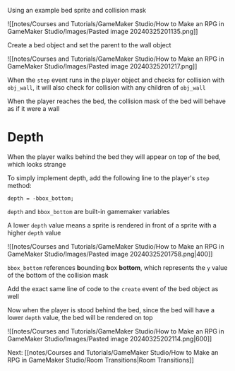 Using an example bed sprite and collision mask

![[notes/Courses and Tutorials/GameMaker Studio/How to Make an RPG in GameMaker Studio/Images/Pasted image 20240325201135.png]]

Create a bed object and set the parent to the wall object

![[notes/Courses and Tutorials/GameMaker Studio/How to Make an RPG in GameMaker Studio/Images/Pasted image 20240325201217.png]]

When the `step` event runs in the player object and checks for collision with `obj_wall`, it will also check for collision with any children of `obj_wall`

When the player reaches the bed, the collision mask of the bed will behave as if it were a wall

# Depth

When the player walks behind the bed they will appear on top of the bed, which looks strange

To simply implement depth, add the following line to the player's `step` method:

```
depth = -bbox_bottom;
```

`depth` and `bbox_bottom` are built-in gamemaker variables

A lower `depth` value means a sprite is rendered in front of a sprite with a higher `depth` value

![[notes/Courses and Tutorials/GameMaker Studio/How to Make an RPG in GameMaker Studio/Images/Pasted image 20240325201758.png|400]]

`bbox_bottom` references **b**ounding **b**ox **bottom**, which represents the `y` value of the bottom of the collision mask

Add the exact same line of code to the `create` event of the bed object as well

Now when the player is stood behind the bed, since the bed will have a lower `depth` value, the bed will be rendered on top

![[notes/Courses and Tutorials/GameMaker Studio/How to Make an RPG in GameMaker Studio/Images/Pasted image 20240325202114.png|600]]

Next: [[notes/Courses and Tutorials/GameMaker Studio/How to Make an RPG in GameMaker Studio/Room Transitions|Room Transitions]]